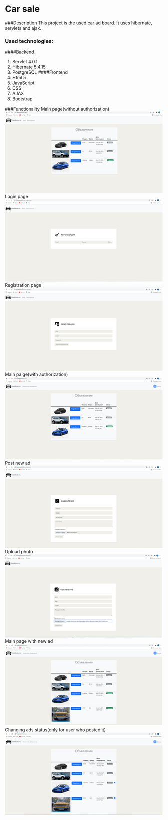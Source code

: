Car sale
=============
###Description
This project is the used car ad board. It uses hibernate, servlets and ajax.
### Used technologies:
####Backend
1. Servlet 4.0.1
2. Hibernate 5.4.15
3. PostgreSQL
####Frontend
1. Html 5
2. JavaScript
3. CSS
4. AJAX
5. Bootstrap

###Functionality
Main page(without authorization)
![ScreenShot](images/1.png)
Login page
![ScreenShot](images/2.png)
Registration page
![ScreenShot](images/3.png)
Main paige(with authorization)
![ScreenShot](images/4.png)
Post new ad
![ScreenShot](images/5.png)
Upload photo
![ScreenShot](images/6.png)
Main page with new ad
![ScreenShot](images/7.png)
Changing ads status(only for user who posted it)
![ScreenShot](images/8.png)